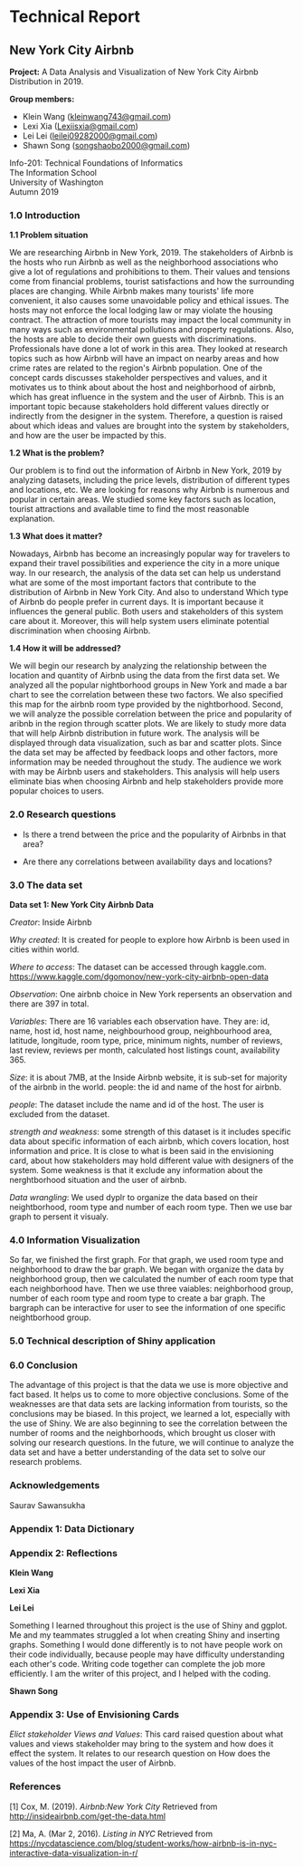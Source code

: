 # Technical Report

## New York City Airbnb

**Project:** A Data Analysis and Visualization of New York City Airbnb Distribution in 2019.

**Group members:**
* Klein Wang (kleinwang743@gmail.com)
* Lexi Xia (Lexiisxia@gmail.com)
* Lei Lei (leilei09282000@gmail.com)
* Shawn Song (songshaobo2000@gmail.com)

Info-201: Technical Foundations of Informatics<br>
The Information School<br>
University of Washington<br>
Autumn 2019


### 1.0 Introduction

**1.1 Problem situation**

We are researching Airbnb in New York, 2019. The stakeholders of Airbnb is the hosts who run Airbnb as well as the neighborhood associations who give a lot of regulations and prohibitions to them. Their values and tensions come from financial problems, tourist satisfactions and how the surrounding places are changing. While Airbnb makes many tourists' life more convenient, it also causes some unavoidable policy and ethical issues. The hosts may not enforce the local lodging law or may violate the housing contract. The attraction of more tourists may impact the local community in many ways such as environmental pollutions and property regulations. Also, the hosts are able to decide their own guests with discriminations.
Professionals have done a lot of work in this area. They looked at research topics such as how Airbnb will have an impact on nearby areas and how crime rates are related to the region's Airbnb population. One of the concept cards discusses stakeholder perspectives and values, and it motivates us to think about about the host and neighborhood of airbnb, which has great influence in the system and the user of Airbnb. This is an important topic because stakeholders hold different values directly or indirectly from the designer in the system. Therefore, a question is raised about which ideas and values are brought into the system by stakeholders, and how are the user be impacted by this.

**1.2 What is the problem?**

Our problem is to find out the information of Airbnb in New York, 2019 by analyzing datasets, including the price levels, distribution of different types and locations, etc. We are looking for reasons why Airbnb is numerous and popular in certain areas. We studied some key factors such as location, tourist attractions and available time to find the most reasonable explanation.


**1.3 What does it matter?**

Nowadays, Airbnb has become an increasingly popular way for travelers to expand their travel possibilities and experience the city in a more unique way. In our research, the analysis of the data set can help us understand what are some of the most important factors that contribute to the distribution of Airbnb in New York City. And also to understand Which type of Airbnb do people prefer in current days. It is important because it influences the general public. Both users and stakeholders of this system care about it. Moreover, this will help system users eliminate potential discrimination when choosing Airbnb.

**1.4 How it will be addressed?**

We will begin our research by analyzing the relationship between the location and quantity of Airbnb using the data from the first data set. We analyzed all the popular nightborhood groups in New York and made a bar chart to see the correlation between these two factors. We also specified this map for the airbnb room type provided by the nightborhood.
Second, we will analyze the possible correlation between the price and popularity of aribnb in the region through scatter plots. We are likely to study more data that will help Airbnb distribution in future work. The analysis will be displayed through data visualization, such as bar and scatter plots. Since the data set may be affected by feedback loops and other factors, more information may be needed throughout the study. The audience we work with may be Airbnb users and stakeholders. This analysis will help users eliminate bias when choosing Airbnb and help stakeholders provide more popular choices to users.

### 2.0 Research questions

* Is there a trend between the price and the popularity of Airbnbs in that area?

* Are there any correlations between availability days and locations?


### 3.0 The data set

**Data set 1: New York City Airbnb Data**


_Creator_: Inside Airbnb

_Why created_: It is created for people to explore how Airbnb is been used in cities within world.

_Where to access_: The dataset can be accessed through kaggle.com.
https://www.kaggle.com/dgomonov/new-york-city-airbnb-open-data

_Observation_: One airbnb choice in New York repersents an observation and there are 397 in total.

_Variables_: There are 16 variables each observation have. They are:
id, name, host id, host name, neighbourhood group, neighbourhood area, latitude, longitude, room type, price, minimum nights, number of reviews, last review, reviews per month, calculated host listings count, availability 365.

_Size_: it is about 7MB, at the Inside Airbnb website, it is sub-set for majority of the airbnb in the world.
people: the id and name of the host for airbnb.

_people_: The dataset include the name and id of the host. The user is excluded from the dataset.

_strength and weakness_: some strength of this dataset is it includes specific data about specific information of each airbnb, which covers location, host information and price. It is close to what is been said in the envisioning card, about how stakeholders may hold different value with designers of the system.
Some weakness is that it exclude any information about the nerghtborhood situation and the user of airbnb.

_Data wrangling_: We used dyplr to organize the data based on their neightborhood, room type and number of each room type. Then we use bar graph to persent it visualy.

### 4.0 Information Visualization
So far, we finished the first graph. For that graph, we used room type and neighborhood to draw the bar graph. We began with organize the data by neighborhood group, then we calculated the number of each room type that each neighborhood have. Then we use three vaiables: neighborhood group, number of each room type and room type to create a bar graph. The bargraph can be interactive for user to see the information of one specific neightborhood group.


### 5.0 Technical description of Shiny application



### 6.0  Conclusion
The advantage of this project is that the data we use is more objective and fact based. It helps us to come to more objective conclusions. Some of the weaknesses are that data sets are lacking information from tourists, so the conclusions may be biased. In this project, we learned a lot, especially with the use of Shiny. We are also beginning to see the correlation between the number of rooms and the neighborhoods, which brought us closer with solving our research questions. In the future, we will continue to analyze the data set and have a better understanding of the data set to solve our research problems.


### Acknowledgements
Saurav Sawansukha


### Appendix 1: Data Dictionary

### Appendix 2: Reflections

**Klein Wang**

**Lexi Xia**

**Lei Lei**

Something I learned throughout this project is the use of Shiny and ggplot. Me and my teammates struggled a lot when creating Shiny and inserting graphs. Something I would done differently is to not have people work on their code individually,  because people may have difficulty understanding each other's code. Writing code together can complete the job more efficiently. I am the writer of this project, and I helped with the coding.

**Shawn Song**

### Appendix 3: Use of Envisioning Cards
_Elict stakeholder Views and Values_: This card raised question about what values and views stakeholder may bring to the system and how does it effect the system. It relates to our research question on How does the values of the host impact the user of Airbnb.

### References

[1] Cox, M. (2019). *_Airbnb:New York City_* Retrieved from
http://insideairbnb.com/get-the-data.html

[2] Ma, A. (Mar 2, 2016). *_Listing in NYC_* Retrieved from
https://nycdatascience.com/blog/student-works/how-airbnb-is-in-nyc-interactive-data-visualization-in-r/

